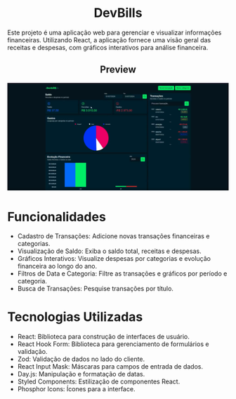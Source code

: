 <h1 align="center">DevBills</h1>
 
Este projeto é uma aplicação web para gerenciar e visualizar informações financeiras. Utilizando React, a aplicação fornece uma visão geral das receitas e despesas, com gráficos interativos para análise financeira.

<h2 align="center">Preview</h2>

<div align="center">
 <img src = 'https://github.com/GustavoMoraes22/Devbills-Interface/blob/master/public/site.png'>
</div>

# Funcionalidades
+ Cadastro de Transações: Adicione novas transações financeiras e categorias.
+ Visualização de Saldo: Exiba o saldo total, receitas e despesas.
+ Gráficos Interativos: Visualize despesas por categorias e evolução financeira ao longo do ano.
+ Filtros de Data e Categoria: Filtre as transações e gráficos por período e categoria.
+ Busca de Transações: Pesquise transações por título.

# Tecnologias Utilizadas
+ React: Biblioteca para construção de interfaces de usuário.
+ React Hook Form: Biblioteca para gerenciamento de formulários e validação.
+ Zod: Validação de dados no lado do cliente.
+ React Input Mask: Máscaras para campos de entrada de dados.
+ Day.js: Manipulação e formatação de datas.
+ Styled Components: Estilização de componentes React.
+ Phosphor Icons: Ícones para a interface.
